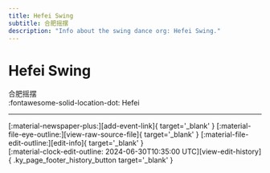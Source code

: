 ```yaml
---
title: Hefei Swing
subtitle: 合肥摇摆
description: "Info about the swing dance org: Hefei Swing."
---
```


# Hefei Swing

合肥摇摆  
:fontawesome-solid-location-dot: Hefei  


---

<div class="ky_page_footer" markdown>
<div class="ky_page_footer_trailing" markdown="span">
[:material-newspaper-plus:][add-event-link]{ target='_blank' }
[:material-file-eye-outline:][view-raw-source-file]{ target='_blank' }
[:material-file-edit-outline:][edit-info]{ target='_blank' }
</div>
<div class="ky_page_footer_leading" markdown="span">
[:material-clock-edit-outline: 2024-06-30T10:35:00 UTC][view-edit-history]{ .ky_page_footer_history_button target='_blank' }
</div>
</div>

[add-event-link]: https://github.com/swingdance/events/issues/new?assignees=&labels=add+event&projects=&template=02-add_entity.yml&title=%5Bzh_CN%5D%20Add%20Event%3A%20%3CName%3E&region=zh_CN&province=Anhui&city=Hefei&org_id=he-fei-swing "Add Event"
[view-raw-source-file]: https://github.com/swingdance/orgs/blob/main/zh_CN/he-fei-swing.json "View Raw Source File"
[edit-info]: https://github.com/swingdance/orgs/issues/new?assignees=&labels=update+org&projects=&template=03-update_entity.yml&title=%5Bzh_CN%5D%20Update%20Org%3A%20Hefei%20Swing&region=zh_CN&id=he-fei-swing&name=Hefei%20Swing "Edit Info"

[view-edit-history]: https://github.com/swingdance/orgs/commits/main/zh_CN/he-fei-swing.json "View Edit History"
